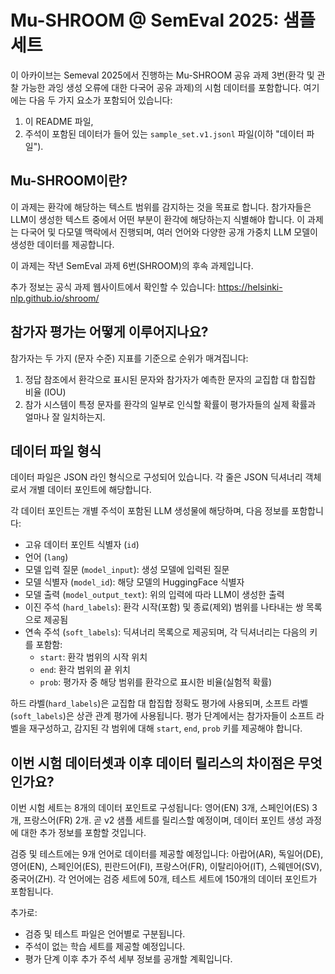 # Mu-SHROOM @ SemEval 2025: 샘플 세트
이 아카이브는 Semeval 2025에서 진행하는 Mu-SHROOM 공유 과제 3번(환각 및 관찰 가능한 과잉 생성 오류에 대한 다국어 공유 과제)의 시험 데이터를 포함합니다. 
여기에는 다음 두 가지 요소가 포함되어 있습니다:
1. 이 README 파일,
2. 주석이 포함된 데이터가 들어 있는 `sample_set.v1.jsonl` 파일(이하 "데이터 파일").

## Mu-SHROOM이란?
이 과제는 환각에 해당하는 텍스트 범위를 감지하는 것을 목표로 합니다. 참가자들은 LLM이 생성한 텍스트 중에서 어떤 부분이 환각에 해당하는지 식별해야 합니다. 이 과제는 다국어 및 다모델 맥락에서 진행되며, 여러 언어와 다양한 공개 가중치 LLM 모델이 생성한 데이터를 제공합니다.

이 과제는 작년 SemEval 과제 6번(SHROOM)의 후속 과제입니다.

추가 정보는 공식 과제 웹사이트에서 확인할 수 있습니다: 
https://helsinki-nlp.github.io/shroom/

## 참가자 평가는 어떻게 이루어지나요?

참가자는 두 가지 (문자 수준) 지표를 기준으로 순위가 매겨집니다:
1. 정답 참조에서 환각으로 표시된 문자와 참가자가 예측한 문자의 교집합 대 합집합 비율 (IOU)
2. 참가 시스템이 특정 문자를 환각의 일부로 인식할 확률이 평가자들의 실제 확률과 얼마나 잘 일치하는지.

## 데이터 파일 형식
데이터 파일은 JSON 라인 형식으로 구성되어 있습니다. 각 줄은 JSON 딕셔너리 객체로서 개별 데이터 포인트에 해당합니다.

각 데이터 포인트는 개별 주석이 포함된 LLM 생성물에 해당하며, 다음 정보를 포함합니다:
- 고유 데이터 포인트 식별자 (`id`)
- 언어 (`lang`)
- 모델 입력 질문 (`model_input`): 생성 모델에 입력된 질문
- 모델 식별자 (`model_id`): 해당 모델의 HuggingFace 식별자
- 모델 출력 (`model_output_text`): 위의 입력에 따라 LLM이 생성한 출력
- 이진 주석 (`hard_labels`): 환각 시작(포함) 및 종료(제외) 범위를 나타내는 쌍 목록으로 제공됨
- 연속 주석 (`soft_labels`): 딕셔너리 목록으로 제공되며, 각 딕셔너리는 다음의 키를 포함함:
   + `start`: 환각 범위의 시작 위치
   + `end`: 환각 범위의 끝 위치
   + `prob`: 평가자 중 해당 범위를 환각으로 표시한 비율(실험적 확률)

하드 라벨(`hard_labels`)은 교집합 대 합집합 정확도 평가에 사용되며, 소프트 라벨(`soft_labels`)은 상관 관계 평가에 사용됩니다. 평가 단계에서는 참가자들이 소프트 라벨을 재구성하고, 감지된 각 범위에 대해 `start`, `end`, `prob` 키를 제공해야 합니다.

## 이번 시험 데이터셋과 이후 데이터 릴리스의 차이점은 무엇인가요?
이번 시험 세트는 8개의 데이터 포인트로 구성됩니다: 영어(EN) 3개, 스페인어(ES) 3개, 프랑스어(FR) 2개.
곧 v2 샘플 세트를 릴리스할 예정이며, 데이터 포인트 생성 과정에 대한 추가 정보를 포함할 것입니다.

검증 및 테스트에는 9개 언어로 데이터를 제공할 예정입니다: 아랍어(AR), 독일어(DE), 영어(EN), 스페인어(ES), 핀란드어(FI), 프랑스어(FR), 이탈리아어(IT), 스웨덴어(SV), 중국어(ZH). 각 언어에는 검증 세트에 50개, 테스트 세트에 150개의 데이터 포인트가 포함됩니다.

추가로:
- 검증 및 테스트 파일은 언어별로 구분됩니다.
- 주석이 없는 학습 세트를 제공할 예정입니다.
- 평가 단계 이후 추가 주석 세부 정보를 공개할 계획입니다.
